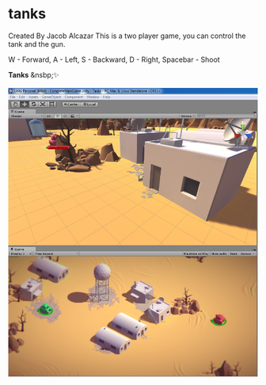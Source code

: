 # tanks 
Created By Jacob Alcazar
This is a two player game, you can control the tank and the gun.

W - Forward,
A - Left,
S - Backward,
D - Right,
Spacebar - Shoot

<b>Tanks</b>&nbsp;&nsbp;:sparkles:<br><br>
![Alt text](https://github.com/spooky47/tanks/blob/master/tankss.PNG )
